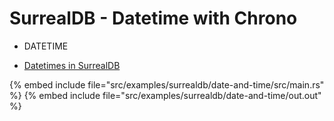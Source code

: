 # SurrealDB - Datetime with Chrono

* DATETIME

* [Datetimes in SurrealDB](https://surrealdb.com/docs/surrealdb/surrealql/datamodel/datetimes)

{% embed include file="src/examples/surrealdb/date-and-time/src/main.rs" %}
{% embed include file="src/examples/surrealdb/date-and-time/out.out" %}



